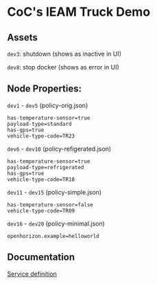 # CoC's IEAM Truck Demo 

## Assets

`dev3`: shutdown (shows as inactive in UI)

`dev8`: stop docker (shows as error in UI)


## Node Properties:

`dev1` - `dev5` (policy-orig.json)
```
has-temperature-sensor=true
payload-type=standard
has-gps=true
vehicle-type-code=TR23
```

`dev6` - `dev10` (policy-refigerated.json)
```
has-temperature-sensor=true
payload-type=refrigerated
has-gps=true
vehicle-type-code=TR18
```

`dev11` - `dev15` (policy-simple.json)
```
has-temperature-sensor=false
vehicle-type-code=TR09
```

`dev16` - `dev20` (policy-minimal.json)
```
openhorizon.example=helloworld
```

## Documentation

[Service definition](https://github.com/open-horizon/anax/blob/master/docs/service_def.md)
